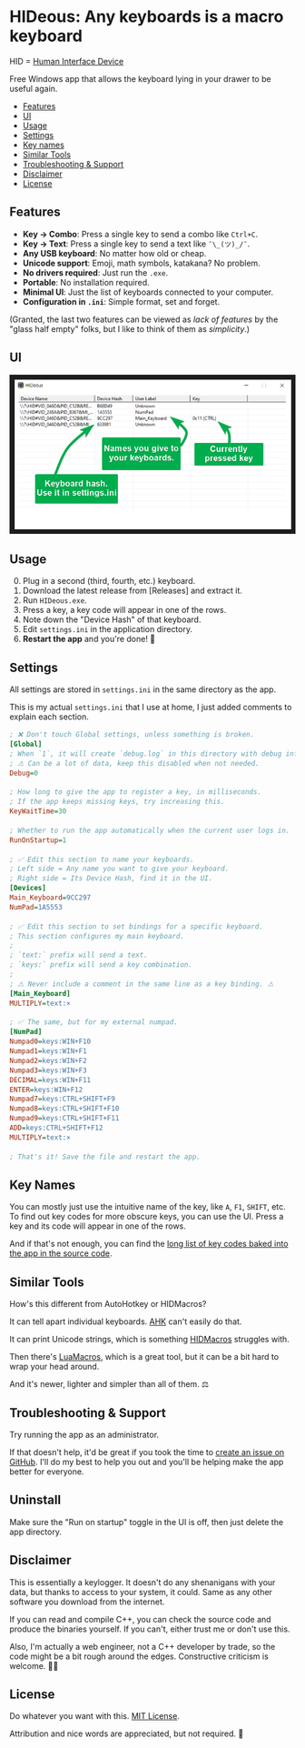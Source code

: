 # HIDeous: Any keyboards is a macro keyboard

HID = [Human Interface Device](https://en.wikipedia.org/wiki/USB_human_interface_device_class)

Free Windows app that allows the keyboard lying in your drawer to be useful again.

- [Features](#features)
- [UI](#ui)
- [Usage](#usage)
- [Settings](#settings)
- [Key names](#key-names)
- [Similar Tools](#similar-tools)
- [Troubleshooting & Support](#troubleshooting--support)
- [Disclaimer](#disclaimer)
- [License](#license)

## Features

* **Key -> Combo**: Press a single key to send a combo like `Ctrl+C`.
* **Key -> Text**: Press a single key to send a text like `¯\_(ツ)_/¯`.
* **Any USB keyboard**: No matter how old or cheap.
* **Unicode support**: Emoji, math symbols, katakana? No problem.
* **No drivers required**: Just run the `.exe`.
* **Portable**: No installation required.
* **Minimal UI**: Just the list of keyboards connected to your computer.
* **Configuration in `.ini`**: Simple format, set and forget.

(Granted, the last two features can be viewed as _lack of features_ by the "glass half empty" folks, but I like to think of them as _simplicity_.)

## UI

![UI](./gui.png)

## Usage

0. Plug in a second (third, fourth, etc.) keyboard.
1. Download the latest release from [Releases] and extract it.
2. Run `HIDeous.exe`.
3. Press a key, a key code will appear in one of the rows.
4. Note down the "Device Hash" of that keyboard.
5. Edit `settings.ini` in the application directory.
6. **Restart the app** and you're done! 🎉

## Settings

All settings are stored in `settings.ini` in the same directory as the app.

This is my actual `settings.ini` that I use at home, I just added comments to explain each section.

```ini
; ❌ Don't touch Global settings, unless something is broken.
[Global]
; When `1`, it will create `debug.log` in this directory with debug info.
; ⚠ Can be a lot of data, keep this disabled when not needed.
Debug=0

; How long to give the app to register a key, in milliseconds.
; If the app keeps missing keys, try increasing this.
KeyWaitTime=30

; Whether to run the app automatically when the current user logs in.
RunOnStartup=1

; ✅ Edit this section to name your keyboards.
; Left side = Any name you want to give your keyboard.
; Right side = Its Device Hash, find it in the UI.
[Devices]
Main_Keyboard=9CC297
NumPad=1A5553

; ✅ Edit this section to set bindings for a specific keyboard.
; This section configures my main keyboard.
;
; `text:` prefix will send a text.
; `keys:` prefix will send a key combination.
;
; ⚠ Never include a comment in the same line as a key binding. ⚠
[Main_Keyboard]
MULTIPLY=text:×

; ✅ The same, but for my external numpad.
[NumPad]
Numpad0=keys:WIN+F10
Numpad1=keys:WIN+F1
Numpad2=keys:WIN+F2
Numpad3=keys:WIN+F3
DECIMAL=keys:WIN+F11
ENTER=keys:WIN+F12
Numpad7=keys:CTRL+SHIFT+F9
Numpad8=keys:CTRL+SHIFT+F10
Numpad9=keys:CTRL+SHIFT+F11
ADD=keys:CTRL+SHIFT+F12
MULTIPLY=text:×

; That's it! Save the file and restart the app.
```

## Key Names

You can mostly just use the intuitive name of the key, like `A`, `F1`, `SHIFT`, etc. To find out key codes for more obscure keys, you can use the UI. Press a key and its code will appear in one of the rows.

And if that's not enough, you can find the [long list of key codes baked into the app in the source code](https://github.com/dero/HIDeous/blob/a438428b1621a1244db15162217f867ebe90bb40/src/common/settings.cpp#L19-L131).

## Similar Tools

How's this different from AutoHotkey or HIDMacros?

It can tell apart individual keyboards. [AHK](https://www.autohotkey.com/) can't easily do that.

It can print Unicode strings, which is something [HIDMacros](https://www.hidmacros.eu/) struggles with.

Then there's [LuaMacros](https://www.hidmacros.eu/download.php), which is a great tool, but it can be a bit hard to wrap your head around.

And it's newer, lighter and simpler than all of them. ⚖

## Troubleshooting & Support

Try running the app as an administrator.

If that doesn't help, it'd be great if you took the time to [create an issue on GitHub](https://github.com/dero/HIDeous/issues). I'll do my best to help you out and you'll be helping make the app better for everyone.

## Uninstall

Make sure the "Run on startup" toggle in the UI is off, then just delete the app directory.

## Disclaimer

This is essentially a keylogger. It doesn't do any shenanigans with your data, but thanks to access to your system, it could. Same as any other software you download from the internet.

If you can read and compile C++, you can check the source code and produce the binaries yourself. If you can't, either trust me or don't use this.

Also, I'm actually a web engineer, not a C++ developer by trade, so the code might be a bit rough around the edges. Constructive criticism is welcome. 🙇‍♂️

## License

Do whatever you want with this. [MIT License](./LICENSE).

Attribution and nice words are appreciated, but not required. 🙂

